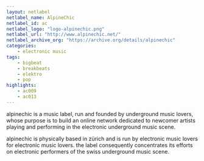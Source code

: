 ```yaml
---
layout: netlabel
netlabel_name: AlpineChic
netlabel_id: ac
netlabel_logo: "logo-alpinechic.png"
netlabel_url: "http://www.alpinechic.net/"
netlabel_archive_org: "https://archive.org/details/alpinechic"
categories:
    - electronic music
tags:
    - bigbeat
    - breakbeats
    - elektro
    - pop
highlights:
    - ac009
    - ac013
---
```

alpinechic is a music label, run and founded by underground music lovers, whose purpose is to build an online network dedicated to newcomer artists playing and performing in the electronic underground music scene.

alpinechic is physically based in zürich and is run by electronic music lovers for electronic music lovers. the label consequently concentrates its efforts on electronic performers of the swiss underground music scene.